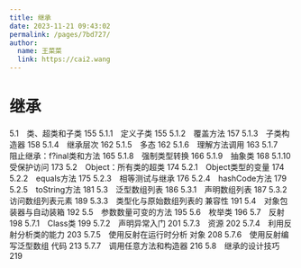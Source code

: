 ```yaml
---
title: 继承
date: 2023-11-21 09:43:02
permalink: /pages/7bd727/
author: 
  name: 王菜菜
  link: https://cai2.wang
---
```

# 继承 

5.1　类、超类和子类 155
5.1.1　定义子类 155
5.1.2　覆盖方法 157
5.1.3　子类构造器 158
5.1.4　继承层次 162
5.1.5　多态 162
5.1.6　理解方法调用 163
5.1.7　阻止继承：f?inal类和方法 165
5.1.8　强制类型转换 166
5.1.9　抽象类 168
5.1.10　受保护访问 173
5.2　Object：所有类的超类 174
5.2.1　Object类型的变量 174
5.2.2　equals方法 175
5.2.3　相等测试与继承 176
5.2.4　hashCode方法 179
5.2.5　toString方法 181
5.3　泛型数组列表 186
5.3.1　声明数组列表 187
5.3.2　访问数组列表元素 189
5.3.3　类型化与原始数组列表的
兼容性 191
5.4　对象包装器与自动装箱 192
5.5　参数数量可变的方法 195
5.6　枚举类 196
5.7　反射 198
5.7.1　Class类 199
5.7.2　声明异常入门 201
5.7.3　资源 202
5.7.4　利用反射分析类的能力 203
5.7.5　使用反射在运行时分析
对象 208
5.7.6　使用反射编写泛型数组
代码 213
5.7.7　调用任意方法和构造器 216
5.8　继承的设计技巧 219